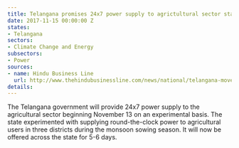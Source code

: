 ```yaml
---
title: Telangana promises 24x7 power supply to agrictultural sector starting mid-November
date: 2017-11-15 00:00:00 Z
states:
- Telangana
sectors:
- Climate Change and Energy
subsectors:
- Power
sources:
- name: Hindu Business Line
  url: http://www.thehindubusinessline.com/news/national/telangana-moves-towards-24x7-power-to-farm-sector/article9944150.ece
details: 
---
```


The Telangana government will provide 24x7 power supply to the agricultural sector beginning November 13 on an experimental basis. The state experimented with supplying round-the-clock power to agricultural users in three districts during the monsoon sowing season. It will now be offered across the state for 5-6 days. 
